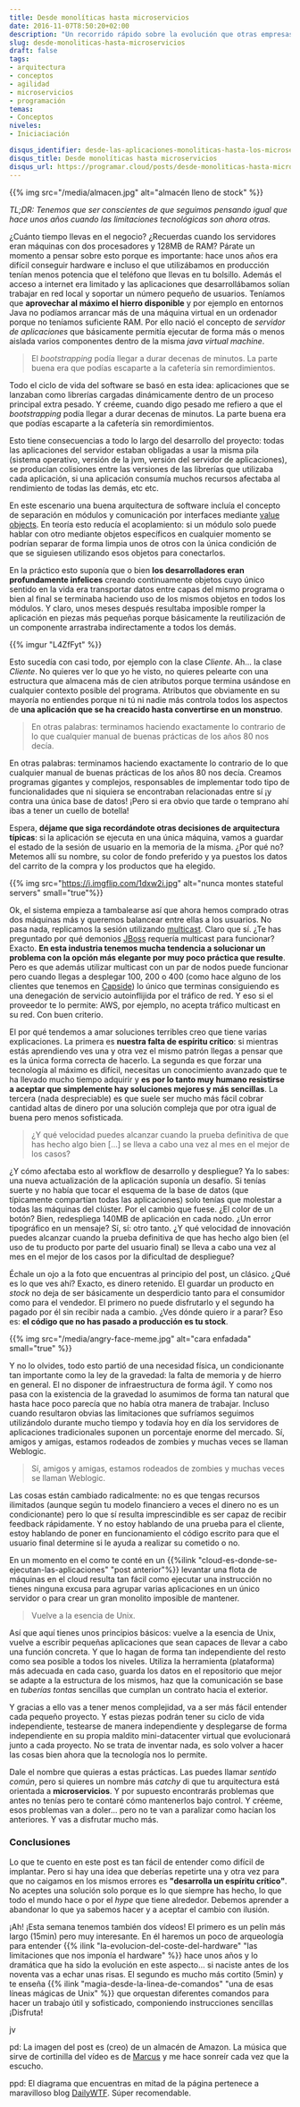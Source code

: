 ```yaml
---
title: Desde monolíticas hasta microservicios
date: 2016-11-07T8:50:20+02:00
description: "Un recorrido rápido sobre la evolución que otras empresas han hecho (y que tú también harás) hacia microservicios."
slug: desde-monoliticas-hasta-microservicios
draft: false
tags:
- arquitectura
- conceptos
- agilidad
- microservicios
- programación
temas:
- Conceptos
niveles:
- Iniciaciación

disqus_identifier: desde-las-aplicaciones-monoliticas-hasta-los-microservicios
disqus_title: Desde monolíticas hasta microservicios
disqus_url: https://programar.cloud/posts/desde-monoliticas-hasta-microservicios
---
```


{{% img src="/media/almacen.jpg" alt="almacén lleno de stock" %}}


*TL;DR: Tenemos que ser conscientes de que seguimos pensando igual que hace unos años cuando las limitaciones tecnológicas son ahora otras.*

¿Cuánto tiempo llevas en el negocio? ¿Recuerdas cuando los servidores eran máquinas con dos procesadores y 128MB de RAM? Párate un momento a pensar sobre esto porque es importante: hace unos años era difícil conseguir hardware e incluso el que utilizábamos en producción tenían menos potencia que el teléfono que llevas en tu bolsillo. Además el acceso a internet era limitado y las aplicaciones que desarrollábamos solían trabajar en red local y soportar un número pequeño de usuarios. Teníamos que **aprovechar al máximo el hierro disponible** y por ejemplo en entornos Java no podíamos arrancar más de una máquina virtual en un ordenador porque no teníamos suficiente RAM. Por ello nació el concepto de *servidor de aplicaciones* que básicamente  permitía ejecutar de forma más o menos aislada varios componentes dentro de la misma *java virtual machine*.<!--more-->

> El *bootstrapping* podía llegar a durar decenas de minutos. La parte buena era que podías escaparte a la cafetería sin remordimientos.

Todo el ciclo de vida del software se basó en esta idea: aplicaciones que se lanzaban como librerías cargadas dinámicamente dentro de un proceso principal extra pesado. Y créeme, cuando digo pesado me refiero a que el *bootstrapping* podía llegar a durar decenas de minutos. La parte buena era que podías escaparte a la cafetería sin remordimientos.

Esto tiene consecuencias a todo lo largo del desarrollo del proyecto: todas las aplicaciones del servidor estaban obligadas a usar la misma pila (sistema operativo, versión de la jvm, versión del servidor de aplicaciones), se producían colisiones entre las versiones de las librerías que utilizaba cada aplicación, si una aplicación consumía muchos recursos afectaba al rendimiento de todas las demás, etc etc.

En este escenario una buena arquitectura de software incluía el concepto de separación en módulos y comunicación por interfaces mediante [value objects](https://en.wikipedia.org/wiki/Value_object). En teoría esto reducía el acoplamiento: si un módulo solo puede hablar con otro mediante objetos específicos en cualquier momento se podrían separar de forma limpia unos de otros con la única condición de que se siguiesen utilizando esos objetos para conectarlos. 

En la práctico esto suponía que o bien **los desarrolladores eran profundamente infelices** creando continuamente objetos cuyo único sentido en la vida era transportar datos entre capas del mismo programa o bien al final se terminaba haciendo uso de los mismos objetos en todos los módulos. Y claro, unos meses después resultaba imposible romper la aplicación en piezas más pequeñas porque básicamente la reutilización de un componente arrastraba indirectamente a todos los demás. 

{{% imgur "L4ZfFyt" %}}

Esto sucedía con casi todo, por ejemplo con la clase *Cliente*. Ah... la clase *Cliente*. No quieres ver lo que yo he visto, no quieres pelearte con una estructura que almacena más de cien atributos porque termina usándose en cualquier contexto posible del programa. Atributos que obviamente en su mayoría no entiendes porque ni tú ni nadie más controla todos los aspectos de **una aplicación que se ha creacido hasta convertirse en un monstruo**. 

> En otras palabras: terminamos haciendo exactamente lo contrario de lo que cualquier manual de buenas prácticas de los años 80 nos decía.

En otras palabras: terminamos haciendo exactamente lo contrario de lo que cualquier manual de buenas prácticas de los años 80 nos decía. Creamos programas gigantes y complejos, responsables de implementar todo tipo de funcionalidades que ni siquiera se encontraban relacionadas entre sí ¡y contra una única base de datos! ¡Pero si era obvio que tarde o temprano ahí ibas a tener un cuello de botella! 

Espera, **déjame que siga recordándote otras decisiones de arquitectura típicas**: si la aplicación se ejecuta en una única máquina, vamos a guardar el estado de la sesión de usuario en la memoria de la misma. ¿Por qué no? Metemos allí su nombre, su color de fondo preferido y ya puestos los datos del carrito de la compra y los productos que ha elegido. 

{{% img src="https://i.imgflip.com/1dxw2i.jpg" alt="nunca montes stateful servers" small="true"%}}

Ok, el sistema empieza a tambalearse así que ahora hemos comprado otras dos máquinas más y queremos balancear entre ellas a los usuarios. No pasa nada, replicamos la sesión utilizando [multicast](todo). Claro que sí. ¿Te has preguntado por qué demonios [JBoss](todo) requería multicast para funcionar? Exacto. **En esta industria tenemos mucha tendencia a solucionar un problema con la opción más elegante por muy poco práctica que resulte**. Pero es que además utilizar multicast con un par de nodos puede funcionar pero cuando llegas a desplegar 100, 200 o 400 (como hace alguno de los clientes que tenemos en [Capside](http://www.capside.com)) lo único que terminas consiguiendo es una denegación de servicio autoinflijida por el tráfico de red. Y eso si el proveedor te lo permite: AWS, por ejemplo, no acepta tráfico multicast en su red. Con buen criterio.

El por qué tendemos a amar soluciones terribles creo que tiene varias explicaciones. La primera es **nuestra falta de espíritu crítico**: si mientras estás aprendiendo ves una y otra vez el mismo patrón llegas a pensar que es la única forma correcta de hacerlo. La segunda es que forzar una tecnología al máximo es difícil, necesitas un conocimiento avanzado que te ha llevado mucho tiempo adquirir y **es por lo tanto muy humano resistirse a aceptar que simplemente hay soluciones mejores y más sencillas**. La tercera (nada despreciable) es que suele ser mucho más fácil cobrar cantidad altas de dinero por una solución compleja que por otra igual de buena pero menos sofisticada. 

>¿Y qué velocidad puedes alcanzar cuando la prueba definitiva de que has hecho algo bien [...] se lleva a cabo una vez al mes en el mejor de los casos?

¿Y cómo afectaba esto al workflow de desarrollo y despliegue? Ya lo sabes: una nueva actualización de la aplicación suponía un desafío. Si tenías suerte y no había que tocar el esquema de la base de datos (que típicamente compartían todas las aplicaciones) solo tenías que molestar a todas las máquinas del clúster. Por el cambio que fuese. ¿El color de un botón? Bien, redespliega 140MB de aplicación en cada nodo. ¿Un error tipográfico en un mensaje? Sí, sí: otro tanto. ¿Y qué velocidad de innovación puedes alcanzar cuando la prueba definitiva de que has hecho algo bien (el uso de tu producto por parte del usuario final) se lleva a cabo una vez al mes en el mejor de los casos por la dificultad de despliegue?

Échale un ojo a la foto que encuentras al principio del post, un clásico. ¿Qué es lo que ves ahí? Exacto, es dinero retenido. El guardar un producto en *stock* no deja de ser básicamente un desperdicio tanto para el consumidor como para el vendedor. El primero no puede disfrutarlo y el segundo ha pagado por él sin recibir nada a cambio. ¿Ves dónde quiero ir a parar? Eso es: **el código que no has pasado a producción es tu stock**.

{{% img src="/media/angry-face-meme.jpg" alt="cara enfadada" small="true" %}}

Y no lo olvides, todo esto partió de una necesidad física, un condicionante tan importante como la ley de la gravedad: la falta de memoria y de hierro en general. El no disponer de infraestructura de forma ágil. Y como nos pasa con la existencia de la gravedad lo asumimos de forma tan natural que hasta hace poco parecía que no había otra manera de trabajar. Incluso cuando resultaron obvias las limitaciones que sufríamos seguimos utilizándolo durante mucho tiempo y todavía hoy en día los servidores de aplicaciones tradicionales suponen un porcentaje enorme del mercado. Sí, amigos y amigas, estamos rodeados de zombies y muchas veces se llaman Weblogic.

>Sí, amigos y amigas, estamos rodeados de zombies y muchas veces se llaman Weblogic.

Las cosas están cambiado radicalmente: no es que tengas recursos ilimitados (aunque según tu modelo financiero a veces el dinero no es un condicionante) pero lo que sí resulta imprescindible es ser capaz de recibir feedback rápidamente. Y no estoy hablando de una prueba para el cliente, estoy hablando de poner en funcionamiento el código escrito para que el usuario final determine si le ayuda a realizar su cometido o no. 

En un momento en el como te conté en un {{%ilink "cloud-es-donde-se-ejecutan-las-aplicaciones" "post anterior"%}} levantar una flota de máquinas en el cloud resulta tan fácil como ejecutar una instrucción no tienes ninguna excusa para agrupar varias aplicaciones en un único servidor o para crear un gran monolito imposible de mantener.

> Vuelve a la esencia de Unix.

Así que aquí tienes unos principios básicos: vuelve a la esencia de Unix, vuelve a escribir pequeñas aplicaciones que sean capaces de llevar a cabo una función concreta. Y que lo hagan de forma tan independiente del resto como sea posible a todos los niveles. Utiliza la herramienta (plataforma) más adecuada en cada caso, guarda los datos en el repositorio que mejor se adapte a la estructura de los mismos, haz que la comunicación se base en *tuberías tontas* sencillas que cumplan un contrato hacia el exterior. 

Y gracias a ello vas a tener menos complejidad, va a ser más fácil entender cada pequeño proyecto. Y estas piezas podrán tener su ciclo de vida independiente, testearse de manera independiente y desplegarse de forma independiente en su propia maldito mini-datacenter virtual que evolucionará junto a cada proyecto. No se trata de inventar nada, es solo volver a hacer las cosas bien ahora que la tecnología nos lo permite.

Dale el nombre que quieras a estas prácticas. Las puedes llamar *sentido común*, pero si quieres un nombre más *catchy* di que tu arquitectura está orientada a **microservicios**. Y por supuesto encontrarás problemas que antes no tenías pero te contaré cómo mantenerlos bajo control. Y créeme, esos problemas van a doler... pero no te van a paralizar como hacían los anteriores. Y vas a disfrutar mucho más.

### Conclusiones

Lo que te cuento en este post es tan fácil de entender como difícil de implantar. Pero si hay una idea que deberías repetirte una y otra vez para que no caigamos en los mismos errores es **"desarrolla un espíritu crítico"**. No aceptes una solución solo porque es lo que siempre has hecho, lo que todo el mundo hace o por el *hype* que tiene alrededor. Debemos aprender a abandonar lo que ya sabemos hacer y a aceptar el cambio con ilusión.

¡Ah! ¡Esta semana tenemos también dos vídeos! El primero es un pelín más largo (15min) pero muy interesante. En él haremos un poco de arqueología para entender {{% ilink "la-evolucion-del-coste-del-hardware" "las limitaciones que nos imponía el hardware" %}} hace unos años y lo dramática que ha sido la evolución en este aspecto... si naciste antes de los noventa vas a echar unas risas. El segundo es mucho más cortito (5min) y te enseña {{% ilink "magia-desde-la-linea-de-comandos" "una de esas líneas mágicas de Unix" %}} que orquestan diferentes comandos para hacer un trabajo útil y sofisticado, componiendo instrucciones sencillas ¡Disfruta!


jv

pd: La imagen del post es (creo) de un almacén de Amazon. La música que sirve de cortinilla del vídeo es de [Marcus](https://soundcloud.com/musicbymarcus/promo-music-inspiational) y me hace sonreír cada vez que la escucho.

ppd: El diagrama que encuentras en mitad de la página pertenece a maravilloso blog [DailyWTF](http://thedailywtf.com/articles/Labview-Spaghetti). Súper recomendable.








